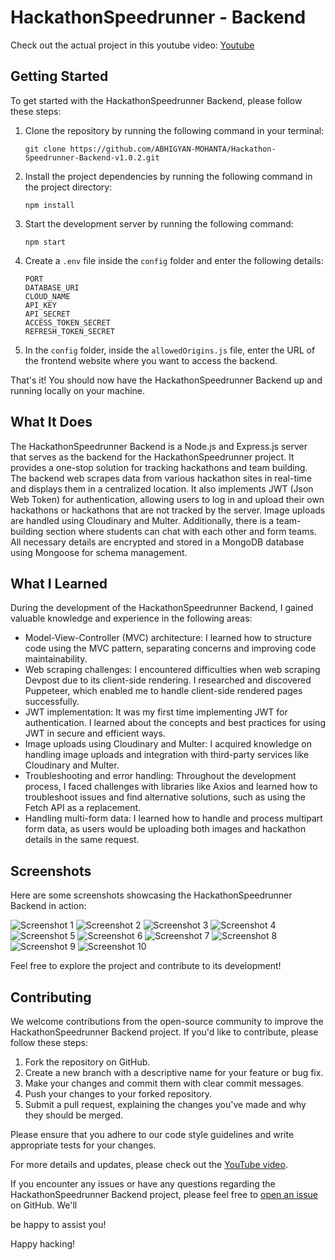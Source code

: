 # HackathonSpeedrunner - Backend
Check out the actual project in this youtube video: [Youtube](https://www.youtube.com/watch?v=Q0Yls0L_T8g&t=28s)
## Getting Started

To get started with the HackathonSpeedrunner Backend, please follow these steps:

1. Clone the repository by running the following command in your terminal:
   ```
   git clone https://github.com/ABHIGYAN-MOHANTA/Hackathon-Speedrunner-Backend-v1.0.2.git
   ```

2. Install the project dependencies by running the following command in the project directory:
   ```
   npm install
   ```

3. Start the development server by running the following command:
   ```
   npm start
   ```

4. Create a `.env` file inside the `config` folder and enter the following details:
   ```
   PORT
   DATABASE_URI
   CLOUD_NAME
   API_KEY
   API_SECRET
   ACCESS_TOKEN_SECRET
   REFRESH_TOKEN_SECRET
   ```

5. In the `config` folder, inside the `allowedOrigins.js` file, enter the URL of the frontend website where you want to access the backend.

That's it! You should now have the HackathonSpeedrunner Backend up and running locally on your machine.

## What It Does

The HackathonSpeedrunner Backend is a Node.js and Express.js server that serves as the backend for the HackathonSpeedrunner project. It provides a one-stop solution for tracking hackathons and team building. The backend web scrapes data from various hackathon sites in real-time and displays them in a centralized location. It also implements JWT (Json Web Token) for authentication, allowing users to log in and upload their own hackathons or hackathons that are not tracked by the server. Image uploads are handled using Cloudinary and Multer. Additionally, there is a team-building section where students can chat with each other and form teams. All necessary details are encrypted and stored in a MongoDB database using Mongoose for schema management.

## What I Learned

During the development of the HackathonSpeedrunner Backend, I gained valuable knowledge and experience in the following areas:

- Model-View-Controller (MVC) architecture: I learned how to structure code using the MVC pattern, separating concerns and improving code maintainability.
- Web scraping challenges: I encountered difficulties when web scraping Devpost due to its client-side rendering. I researched and discovered Puppeteer, which enabled me to handle client-side rendered pages successfully.
- JWT implementation: It was my first time implementing JWT for authentication. I learned about the concepts and best practices for using JWT in secure and efficient ways.
- Image uploads using Cloudinary and Multer: I acquired knowledge on handling image uploads and integration with third-party services like Cloudinary and Multer.
- Troubleshooting and error handling: Throughout the development process, I faced challenges with libraries like Axios and learned how to troubleshoot issues and find alternative solutions, such as using the Fetch API as a replacement.
- Handling multi-form data: I learned how to handle and process multipart form data, as users would be uploading both images and hackathon details in the same request.

## Screenshots

Here are some screenshots showcasing the HackathonSpeedrunner Backend in action:

![Screenshot 1](https://github.com/ABHIGYAN-MOHANTA/Hackathon-Speedrunner-Backend-v1.0.2/assets/110360901/2d7aa60a-6796-4deb-b31f-6c66654a3c11)
![Screenshot 2](https://github.com/ABHIGYAN-MOHANTA/Hackathon-Speedrunner-Backend-v1.0.2/assets/110360901/1a780c9c-0b6d-45e7-8280-a226b27f394c)
![Screenshot 3](https://github.com/ABHIGYAN-MOHANTA/Hackathon-Speedrunner-Backend-v1.0.2/assets/110360901/36bcbe13-84b2-44e7-94fb-53442aa2969c)
![Screenshot 4](https://github.com/ABHIGYAN-MOHANTA/Hackathon-Speedrunner-Backend-v1.0.2/assets/110360901/897ae292-b16e-4f55-a70d-035ffd5cfb8c)
![Screenshot 5](https://github.com/ABHIGYAN-MOHANTA/Hackathon-Speedrunner-Backend-v1.0.2/assets/110360901/dc42d70f-526b-4709-b2da-c4ce81418082)
![Screenshot 6](https://github.com/ABHIGYAN-MOHANTA/Hackathon-Speedrunner-Backend-v1.0.2/assets/110360901/08b47ada-fd54-49e1-849a-885517c45f83)
![Screenshot 7](https://github.com/ABHIGYAN-MOHANTA/Hackathon-Speedrunner-Backend-v1.0.2/assets/110360901/6683c54f-b401-4932-9c20-c8984f86c76b)
![Screenshot 8](https://github.com/ABHIGYAN-MOHANTA/Hackathon-Speedrunner-Backend-v1.0.2/assets/110360901/cbacb329-6883-4c6a-b6b4-2d4dffd19ff6)
![Screenshot 9](https://github.com/ABHIGYAN-MOHANTA/Hackathon-Speedrunner-Backend-v1.0.2/assets/110360901/b7a27ea8-5aa3-426c-b8a0-3674440e874d)
![Screenshot 10](https://github.com/ABHIGYAN-MOHANTA/Hackathon-Speedrunner-Backend-v1.0.2/assets/110360901/29117dad-ecc8-478b-a742-dde7fb48978e)

Feel free to explore the project and contribute to its development!

## Contributing

We welcome contributions from the open-source community to improve the HackathonSpeedrunner Backend project. If you'd like to contribute, please follow these steps:

1. Fork the repository on GitHub.
2. Create a new branch with a descriptive name for your feature or bug fix.
3. Make your changes and commit them with clear commit messages.
4. Push your changes to your forked repository.
5. Submit a pull request, explaining the changes you've made and why they should be merged.

Please ensure that you adhere to our code style guidelines and write appropriate tests for your changes.

For more details and updates, please check out the [YouTube video](https://www.youtube.com/watch?v=Q0Yls0L_T8g&t=28s).

If you encounter any issues or have any questions regarding the HackathonSpeedrunner Backend project, please feel free to [open an issue](https://github.com/ABHIGYAN-MOHANTA/Hackathon-Speedrunner-Backend-v1.0.2/issues) on GitHub. We'll

 be happy to assist you!

Happy hacking!
```
